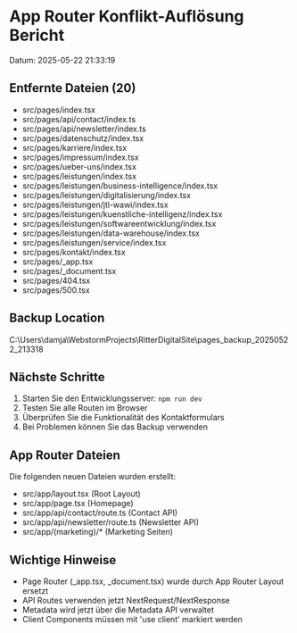 # App Router Konflikt-Auflösung Bericht
Datum: 2025-05-22 21:33:19

## Entfernte Dateien (20)
- src/pages/index.tsx
- src/pages/api/contact/index.ts
- src/pages/api/newsletter/index.ts
- src/pages/datenschutz/index.tsx
- src/pages/karriere/index.tsx
- src/pages/impressum/index.tsx
- src/pages/ueber-uns/index.tsx
- src/pages/leistungen/index.tsx
- src/pages/leistungen/business-intelligence/index.tsx
- src/pages/leistungen/digitalisierung/index.tsx
- src/pages/leistungen/jtl-wawi/index.tsx
- src/pages/leistungen/kuenstliche-intelligenz/index.tsx
- src/pages/leistungen/softwareentwicklung/index.tsx
- src/pages/leistungen/data-warehouse/index.tsx
- src/pages/leistungen/service/index.tsx
- src/pages/kontakt/index.tsx
- src/pages/_app.tsx
- src/pages/_document.tsx
- src/pages/404.tsx
- src/pages/500.tsx

## Backup Location
C:\Users\damja\WebstormProjects\RitterDigitalSite\pages_backup_20250522_213318

## Nächste Schritte
1. Starten Sie den Entwicklungsserver: `npm run dev`
2. Testen Sie alle Routen im Browser
3. Überprüfen Sie die Funktionalität des Kontaktformulars
4. Bei Problemen können Sie das Backup verwenden

## App Router Dateien
Die folgenden neuen Dateien wurden erstellt:
- src/app/layout.tsx (Root Layout)
- src/app/page.tsx (Homepage)
- src/app/api/contact/route.ts (Contact API)
- src/app/api/newsletter/route.ts (Newsletter API)
- src/app/(marketing)/* (Marketing Seiten)

## Wichtige Hinweise
- Page Router (_app.tsx, _document.tsx) wurde durch App Router Layout ersetzt
- API Routes verwenden jetzt NextRequest/NextResponse
- Metadata wird jetzt über die Metadata API verwaltet
- Client Components müssen mit 'use client' markiert werden
